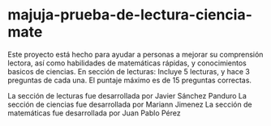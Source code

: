 # majuja-prueba-de-lectura-ciencia-mate

Este proyecto está hecho para ayudar a personas a mejorar su comprensión lectora, así como habilidades de matemáticas rápidas, y conocimientos basicos de ciencias. 
En sección de lecturas: Incluye 5 lecturas, y hace 3 preguntas de cada una. El puntaje máximo es de 15 preguntas correctas. 

La sección de lecturas fue desarrollada por Javier Sánchez Panduro
La sección de ciencias fue desarrollada por Mariann Jimenez
La sección de matemáticas fue desarrollada por Juan Pablo Pérez